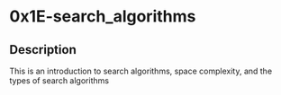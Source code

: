 # 0x1E-search_algorithms
## Description
This is an introduction to search algorithms, space complexity, and the types of search algorithms
